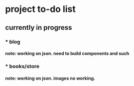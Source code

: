 # project to-do list
## currently in progress
### * blog
#### note: working on json.  need to build components and such
### * books/store
#### note: working on json.  images no working.